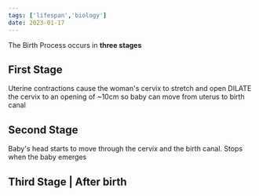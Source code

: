 ```yaml
---
tags: ['lifespan','biology']
date: 2023-01-17
---
```


The Birth Process occurs in **three stages**

## First Stage
Uterine contractions cause the woman's cervix to stretch and open
DILATE the cervix to an opening of ~10cm so baby can move from uterus to birth canal

## Second Stage
Baby's head starts to move through the cervix and the birth canal. Stops when the baby emerges

## Third Stage  | After birth 

